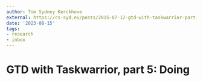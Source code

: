 ```yaml
---
author: Tom Sydney Kerckhove
external: https://cs-syd.eu/posts/2015-07-12-gtd-with-taskwarrior-part-5-doing
date: '2023-08-15'
tags:
- research
- inbox
---
```


# GTD with Taskwarrior, part 5: Doing
